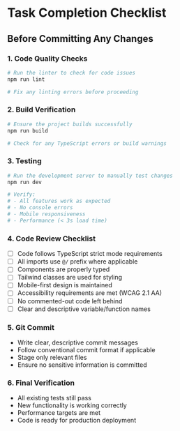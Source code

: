 # Task Completion Checklist

## Before Committing Any Changes

### 1. Code Quality Checks
```bash
# Run the linter to check for code issues
npm run lint

# Fix any linting errors before proceeding
```

### 2. Build Verification
```bash
# Ensure the project builds successfully
npm run build

# Check for any TypeScript errors or build warnings
```

### 3. Testing
```bash
# Run the development server to manually test changes
npm run dev

# Verify:
# - All features work as expected
# - No console errors
# - Mobile responsiveness
# - Performance (< 3s load time)
```

### 4. Code Review Checklist
- [ ] Code follows TypeScript strict mode requirements
- [ ] All imports use `@/` prefix where applicable
- [ ] Components are properly typed
- [ ] Tailwind classes are used for styling
- [ ] Mobile-first design is maintained
- [ ] Accessibility requirements are met (WCAG 2.1 AA)
- [ ] No commented-out code left behind
- [ ] Clear and descriptive variable/function names

### 5. Git Commit
- Write clear, descriptive commit messages
- Follow conventional commit format if applicable
- Stage only relevant files
- Ensure no sensitive information is committed

### 6. Final Verification
- All existing tests still pass
- New functionality is working correctly
- Performance targets are met
- Code is ready for production deployment